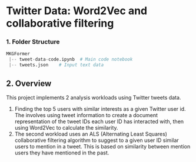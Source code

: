 # Twitter Data: Word2Vec and collaborative filtering

### 1. Folder Structure

```python
MKGFormer
 |-- tweet-data-code.ipynb	# Main code notebook
 |-- tweets.json    # Input text data
```

## 2. Overview

This project implements 2 analysis workloads using Twitter tweets data.

1. Finding the top 5 users with similar interests as a given Twitter user id. The involves using tweet information to create a document representation of the tweet IDs each user ID has interacted with, then using Word2Vec to calculate the similarity.
2. The second workload uses an ALS (Alternating Least Squares) collaborative filtering algorithm to suggest to a given user ID similar users to mention in a tweet. This is based on similarity between mention users they have mentioned in the past.